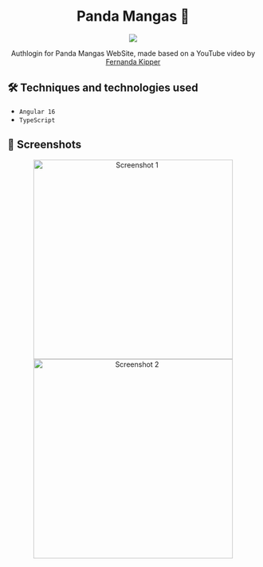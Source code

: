 <h1 align="center"> Panda Mangas 🐼 </h1>

<p align="center">
  <img loading="lazy" src="http://img.shields.io/static/v1?label=STATUS&message=FINALIZADO&color=GREEN&style=for-the-badge"/>
</p>

<p align="center">
  Authlogin for Panda Mangas WebSite, made based on a YouTube video by <a href="https://youtu.be/tJCyNV1G0P4?si=vfjCH4h-Gkr_Hrxf">Fernanda Kipper</a>
</p>

## 🛠 Techniques and technologies used

- `Angular 16`
- `TypeScript`

## 📸 Screenshots

<p align="center">
  <img src="https://github.com/user-attachments/assets/746c8f28-a748-4a6b-bfbf-8775366bd4b4" alt="Screenshot 1" width="400"/>
  <img src="https://github.com/user-attachments/assets/e51ed124-fabd-4cf8-b5d3-918bfd41a090" alt="Screenshot 2" width="400"/>
</p>
